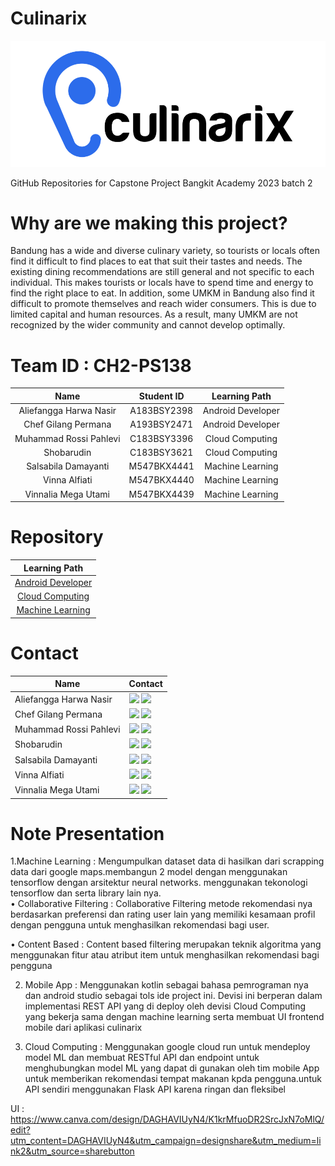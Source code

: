 # Culinarix 
![Logo](https://github.com/keeptrain/Culinarix/blob/main/CulinarixLogo.png?raw=true)

GitHub Repositories for Capstone Project Bangkit Academy 2023 batch 2

# Why are we making this project?
Bandung has a wide and diverse culinary variety, so tourists or locals often find it difficult to find places to eat that suit their tastes and needs. The existing dining recommendations are still general and not specific to each individual. This makes tourists or locals have to spend time and energy to find the right place to eat.
In addition, some UMKM in Bandung also find it difficult to promote themselves and reach wider consumers. This is due to limited capital and human resources. As a result, many UMKM are not recognized by the wider community and cannot develop optimally.

# Team ID : CH2-PS138
| Name | Student ID | Learning Path |
|:-----------:|:------------:|:------------:|
| Aliefangga Harwa Nasir | A183BSY2398 | Android Developer
| Chef Gilang Permana    | A193BSY2471 | Android Developer
| Muhammad Rossi Pahlevi | C183BSY3396 | Cloud Computing
| Shobarudin             | C183BSY3621 | Cloud Computing
| Salsabila Damayanti    | M547BKX4441 | Machine Learning
| Vinna Alfiati          | M547BKX4440 | Machine Learning
| Vinnalia Mega Utami    | M547BKX4439 | Machine Learning

# Repository
| Learning Path |
|:-----------:|
| [Android Developer](https://github.com/keeptrain/Culinarix-App/) | 
| [Cloud Computing](https://github.com/LeeVonks/Culinarix-API-Documentation) |
| [Machine Learning](https://github.com/keeptrain/Culinarix/tree/machine-learning) |

# Contact

| Name                  | Contact                                                                                                                                                                                                                                                                                                                                        |
| --------------------- | ---------------------------------------------------------------------------------------------------------------------------------------------------------------------------------------------------------------------------------------------------------------------------------------------------------------------------------------------- |
| Aliefangga Harwa Nasir| <a href="https://www.linkedin.com/in/aliefangga-harwa-nasir/"><img src="https://img.shields.io/badge/LinkedIn-0077B5?style=for-the-badge&logo=linkedin&logoColor=white" /></a> <a href="https://github.com/anggaxvi"><img src="https://img.shields.io/badge/GitHub-100000?style=for-the-badge&logo=github&logoColor=white" /></a> |
| Chef Gilang Permana   | <a href="https://www.linkedin.com/in/ggilang/"><img src="https://img.shields.io/badge/LinkedIn-0077B5?style=for-the-badge&logo=linkedin&logoColor=white" /></a> <a href="https://github.com/keeptrain"><img src="https://img.shields.io/badge/GitHub-100000?style=for-the-badge&logo=github&logoColor=white" /></a> |
| Muhammad Rossi Pahlevi| <a href="https://www.linkedin.com/in/rossipahlevi/"><img src="https://img.shields.io/badge/LinkedIn-0077B5?style=for-the-badge&logo=linkedin&logoColor=white" /></a> <a href="https://github.com/LeeVonks"><img src="https://img.shields.io/badge/GitHub-100000?style=for-the-badge&logo=github&logoColor=white" /></a> |
| Shobarudin            | <a href="https://www.linkedin.com/in/shobarudin-alghozi-550163217/"><img src="https://img.shields.io/badge/LinkedIn-0077B5?style=for-the-badge&logo=linkedin&logoColor=white" /></a> <a href="https://github.com/alghoziii"><img src="https://img.shields.io/badge/GitHub-100000?style=for-the-badge&logo=github&logoColor=white" /></a> |
| Salsabila Damayanti   | <a href="https://www.linkedin.com/in/salsabila-damayanti-255666172/"><img src="https://img.shields.io/badge/LinkedIn-0077B5?style=for-the-badge&logo=linkedin&logoColor=white" /></a> <a href="https://github.com/salsabila-damayanti"><img src="https://img.shields.io/badge/GitHub-100000?style=for-the-badge&logo=github&logoColor=white" /></a> |
| Vinna Alfiati         | <a href="https://www.linkedin.com/in/vinna-alfiati-674b171bb/"><img src="https://img.shields.io/badge/LinkedIn-0077B5?style=for-the-badge&logo=linkedin&logoColor=white" /></a> <a href="https://github.com/vinnaalfiati"><img src="https://img.shields.io/badge/GitHub-100000?style=for-the-badge&logo=github&logoColor=white" /></a> |
| Vinnalia Mega Utami   | <a href="https://www.linkedin.com/in/vinnalia-mega-utami-7a067b294/"><img src="https://img.shields.io/badge/LinkedIn-0077B5?style=for-the-badge&logo=linkedin&logoColor=white" /></a> <a href="https://github.com/vinnalia"><img src="https://img.shields.io/badge/GitHub-100000?style=for-the-badge&logo=github&logoColor=white" /></a> |


# Note Presentation
1.Machine Learning : Mengumpulkan dataset data di hasilkan dari scrapping data dari google maps.membangun 2 model dengan menggunakan tensorflow dengan arsitektur neural networks.
menggunakan tekonologi tensorflow dan serta library lain nya.
<br>
•	Collaborative Filtering : Collaborative Filtering metode rekomendasi nya berdasarkan preferensi  dan rating user lain yang memiliki kesamaan profil dengan pengguna untuk menghasilkan rekomendasi bagi user.

•	Content Based : Content based filtering merupakan teknik algoritma yang menggunakan fitur atau atribut item untuk menghasilkan rekomendasi bagi pengguna

2. Mobile App : Menggunakan kotlin sebagai bahasa pemrograman nya dan android studio sebagai tols ide project ini. Devisi ini berperan dalam implementasi REST API yang di deploy oleh devisi Cloud Computing yang bekerja sama dengan machine learning serta membuat UI frontend mobile dari aplikasi culinarix

3. Cloud Computing : Menggunakan google cloud run untuk mendeploy model ML dan membuat RESTful API dan endpoint untuk menghubungkan model ML yang dapat di gunakan oleh tim mobile App untuk memberikan rekomendasi tempat makanan kpda pengguna.untuk API sendiri menggunakan Flask API karena ringan dan fleksibel

UI : https://www.canva.com/design/DAGHAVIUyN4/K1krMfuoDR2SrcJxN7oMlQ/edit?utm_content=DAGHAVIUyN4&utm_campaign=designshare&utm_medium=link2&utm_source=sharebutton

